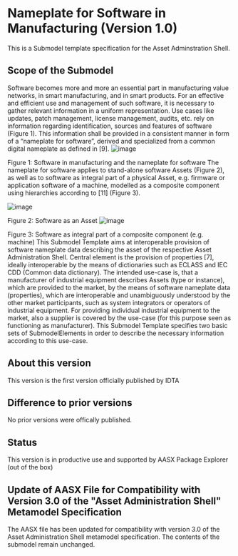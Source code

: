 # Nameplate for Software in Manufacturing (Version 1.0) 

This is a Submodel template specification for the Asset Adminstration Shell.

## Scope of the Submodel 

Software becomes more and more an essential part in manufacturing value networks, in smart manufacturing, and in smart products. For an effective and efficient use and management of such software, it is necessary to gather relevant information in a uniform representation. Use cases like updates, patch management, license management, audits, etc. rely on information regarding identification, sources and features of software (Figure 1). This information shall be provided in a consistent manner in form of a “nameplate for software”, derived and specialized from a common digital nameplate as defined in [9].
 ![image](https://github.com/admin-shell-io/submodel-templates/assets/93717810/dd4048b1-bdf6-418a-af45-070d7fc5d12b)

Figure 1: Software in manufacturing and the nameplate for software
The nameplate for software applies to stand-alone software Assets (Figure 2), as well as to software as integral part of a physical Asset, e.g. firmware or application software of a machine, modelled as a composite component using hierarchies according to [11] (Figure 3). 

![image](https://github.com/admin-shell-io/submodel-templates/assets/93717810/c4f9ff30-b78b-410a-91bb-907daa949e10)
 
Figure 2: Software as an Asset
![image](https://github.com/admin-shell-io/submodel-templates/assets/93717810/cc1fda23-9457-45c2-be6a-7d65bded19cf)

Figure 3: Software as integral part of a composite component (e.g. machine)
This Submodel Template aims at interoperable provision of software nameplate data describing the asset of the respective Asset Administration Shell. Central element is the provision of properties [7], ideally interoperable by the means of dictionaries such as ECLASS and IEC CDD (Common data dictionary).
The intended use-case is, that a manufacturer of industrial equipment describes Assets (type or instance), which are provided to the market, by the means of software nameplate data (properties), which are interoperable and unambiguously understood by the other market participants, such as system integrators or operators of industrial equipment. For providing individual industrial equipment to the market, also a supplier is covered by the use-case (for this purpose seen as functioning as manufacturer).
This Submodel Template specifies two basic sets of SubmodelElements in order to describe the necessary information according to this use-case.


## About this version

This version is the first version officially published by IDTA


## Difference to prior versions

No prior versions were offically published.

## Status

This version is in productive use and supported by AASX Package Explorer (out of the box)


## Update of AASX File for Compatibility with Version 3.0 of the "Asset Administration Shell" Metamodel Specification

The AASX file has been updated for compatibility with version 3.0 of the Asset Administration Shell metamodel specification. The contents of the submodel remain unchanged.
